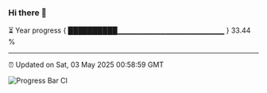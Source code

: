 ### Hi there 👋

⏳ Year progress { ██████████▁▁▁▁▁▁▁▁▁▁▁▁▁▁▁▁▁▁▁▁ } 33.44 %

---

⏰ Updated on Sat, 03 May 2025 00:58:59 GMT

![Progress Bar CI](https://github.com/code-lakshay/GitHub-Actions-Demo/workflows/Progress%20Bar%20CI/badge.svg)
